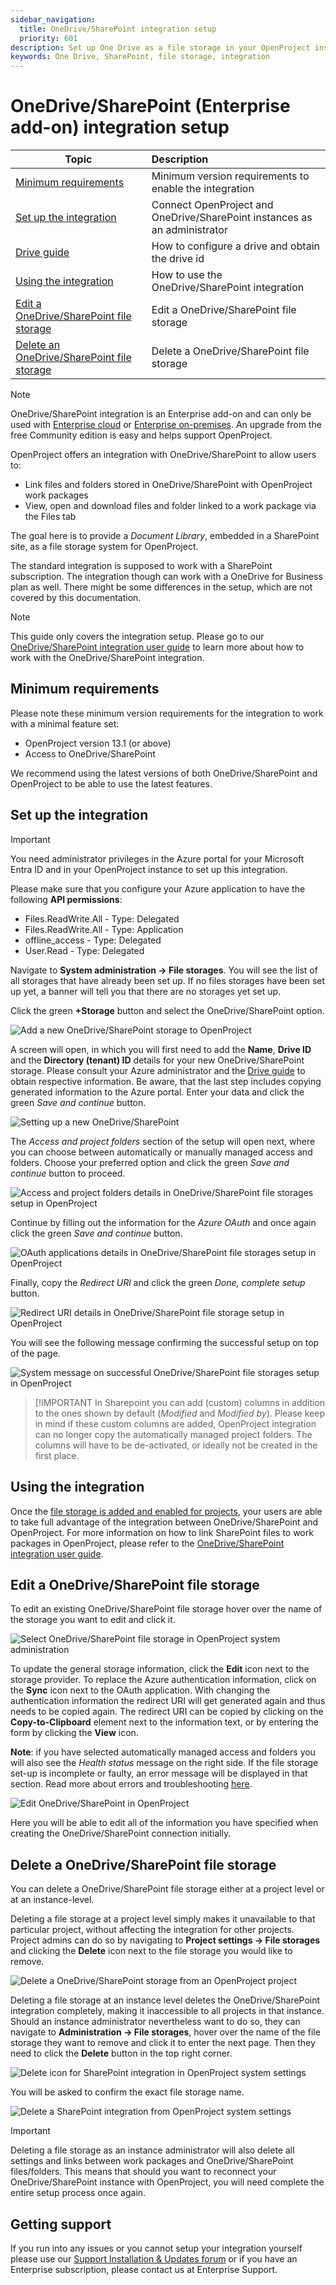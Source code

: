 ```yaml
---
sidebar_navigation:
  title: OneDrive/SharePoint integration setup
  priority: 601
description: Set up One Drive as a file storage in your OpenProject instance
keywords: One Drive, SharePoint, file storage, integration
---
```


# OneDrive/SharePoint (Enterprise add-on) integration setup

| Topic                                                                                   | Description                                                               |
|-----------------------------------------------------------------------------------------|:--------------------------------------------------------------------------|
| [Minimum requirements](#minimum-requirements)                                           | Minimum version requirements to enable the integration                    |
| [Set up the integration](#set-up-the-integration)                                       | Connect OpenProject and OneDrive/SharePoint instances as an administrator |
| [Drive guide](./drive-guide)                                                            | How to configure a drive and obtain the drive id                          |
| [Using the integration](#using-the-integration)                                         | How to use the OneDrive/SharePoint integration                            |
| [Edit a OneDrive/SharePoint file storage](#edit-a-onedrivesharepoint-file-storage)      | Edit a OneDrive/SharePoint file storage                                   |
| [Delete an OneDrive/SharePoint file storage](#delete-a-onedrivesharepoint-file-storage) | Delete a OneDrive/SharePoint file storage                                 |

> [!NOTE]
> OneDrive/SharePoint integration is an Enterprise add-on and can only be used
> with [Enterprise cloud](../../../enterprise-guide/enterprise-cloud-guide/)
> or [Enterprise on-premises](../../../enterprise-guide/enterprise-on-premises-guide/). An upgrade from the free
> Community edition is easy and helps support OpenProject.

OpenProject offers an integration with OneDrive/SharePoint to allow users to:

- Link files and folders stored in OneDrive/SharePoint with OpenProject work packages
- View, open and download files and folder linked to a work package via the Files tab

The goal here is to provide a *Document Library*, embedded in a SharePoint site, as a file storage system for
OpenProject.

The standard integration is supposed to work with a SharePoint subscription. The integration though can work with a
OneDrive for Business plan as well. There might be some differences in the setup, which are not covered by this
documentation.

> [!NOTE]
> This guide only covers the integration setup. Please go to
> our [OneDrive/SharePoint integration user guide](../../../user-guide/file-management/nextcloud-integration/) to learn
> more about how to work with the OneDrive/SharePoint integration.

## Minimum requirements

Please note these minimum version requirements for the integration to work with a minimal feature set:

- OpenProject version 13.1 (or above)
- Access to OneDrive/SharePoint

We recommend using the latest versions of both OneDrive/SharePoint and OpenProject to be able to use the latest
features.

## Set up the integration

> [!IMPORTANT]
> You need administrator privileges in the Azure portal for your Microsoft Entra ID and in your
> OpenProject instance to set up this integration.
>
> Please make sure that you configure your Azure application to have the following **API permissions**:
>
> - Files.ReadWrite.All - Type: Delegated
> - Files.ReadWrite.All - Type: Application
> - offline_access - Type: Delegated
> - User.Read - Type: Delegated

Navigate to **System administration -> File storages**. You will see the list of all storages that have already been set
up. If no files storages have been set up yet, a banner will tell you that there are no storages yet set up.

Click the green **+Storage** button and select the OneDrive/SharePoint option.

![Add a new OneDrive/SharePoint storage to OpenProject](openproject_system_guide_new_onedrive_storage.png)

A screen will open, in which you will first need to add the **Name**, **Drive ID** and the **Directory (tenant) ID** details for your new OneDrive/SharePoint storage. Please consult your Azure administrator and the [Drive guide](./drive-guide) to obtain respective information. Be aware, that the last step includes copying generated information to the Azure portal. Enter your data and click the green *Save and continue* button.

![Setting up a new OneDrive/SharePoint](openproject_system_guide_new_onedrive_storage_details_new.png)

The *Access and project folders* section of the setup will open next, where you can choose between automatically or manually managed access and folders. Choose your preferred option and click the green *Save and continue* button to proceed.

![Access and project folders details in OneDrive/SharePoint file storages setup in OpenProject](openproject_system_guide_new_onedrive_storage_access_and_project_folders.png)

Continue by filling out the information for the *Azure OAuth* and once again click the green *Save and continue* button.

![OAuth applications details in OneDrive/SharePoint file storages setup in OpenProject](openproject_system_guide_new_onedrive_storage_OAuth.png)

Finally, copy the *Redirect URl* and click the green *Done, complete setup* button.

![Redirect URI details in OneDrive/SharePoint file storage setup in OpenProject](openproject_system_guide_new_onedrive_storage_redirect_URL.png)

You will see the following message confirming the successful setup on top of the page.

![System message on successful OneDrive/SharePoint file storages setup in OpenProject](openproject_system_guide_new_onedrive_message_successful_setup.png)

> [!IMPORTANT
> In Sharepoint you can add (custom) columns in addition to the ones shown by default (*Modified* and *Modified by*). Please keep in mind if these custom columns are added, OpenProject integration can no longer copy the automatically managed project folders. The columns will have to be de-activated, or ideally not be created in the first place.

## Using the integration

Once the [file storage is added and enabled for projects](../../../user-guide/projects/project-settings/files/),
your users are able to take full advantage of the integration between OneDrive/SharePoint and OpenProject. For more
information on how to link SharePoint files to work packages in OpenProject, please refer to
the [OneDrive/SharePoint integration user guide](../../../user-guide/file-management/one-drive-integration).

## Edit a OneDrive/SharePoint file storage

To edit an existing OneDrive/SharePoint file storage hover over the name of the storage you want to edit and click it.

![Select OneDrive/SharePoint file storage in OpenProject system administration](openproject_system_guide_select_onedrive_storage.png)

To update the general storage information, click the **Edit** icon next to the storage provider. To replace the Azure
authentication information, click on the **Sync** icon next to the OAuth application. With changing the authentication
information the redirect URI will get generated again and thus needs to be copied again. The redirect URI can be copied
by clicking on the **Copy-to-Clipboard** element next to the information text, or by entering the form by clicking the
**View** icon.

**Note**: if you have selected automatically managed access and folders you will also see the *Health status*
message on the right side. If the file storage set-up is incomplete or faulty, an error message will be displayed in
that section. Read more about errors and
troubleshooting [here](../../files/external-file-storages/health-status/).

![Edit OneDrive/SharePoint in OpenProject](openproject_system_guide_edit_icon_onedrive_storage.png)

Here you will be able to edit all of the information you have specified when creating the OneDrive/SharePoint connection
initially.

## Delete a OneDrive/SharePoint file storage

You can delete a OneDrive/SharePoint file storage either at a project level or at an instance-level.

Deleting a file storage at a project level simply makes it unavailable to that particular project, without affecting the
integration for other projects. Project admins can do so by navigating to **Project settings -> File storages** and
clicking the **Delete** icon next to the file storage you would like to remove.

![Delete a OneDrive/SharePoint storage from an OpenProject project](openproject_system_guide_delete_onedrive_storage_in_a_project.png)

Deleting a file storage at an instance level deletes the OneDrive/SharePoint integration completely, making it
inaccessible to all projects in that instance. Should an instance administrator nevertheless want to do so, they can
navigate to **Administration -> File storages**, hover over the name of the file storage they want to remove and click
it to enter the next page. Then they need to click the **Delete** button in the top right corner.

![Delete icon for SharePoint integration in OpenProject system settings](openproject_system_guide_delete_icon_onedrive_storage.png)

You will be asked to confirm the exact file storage name.

![Delete a SharePoint integration from OpenProject system settings](openproject_system_guide_delete_onedrive_storage.png)

> [!IMPORTANT]
> Deleting a file storage as an instance administrator will also delete all settings and links between
> work packages and OneDrive/SharePoint files/folders. This means that should you want to reconnect your
> OneDrive/SharePoint instance with OpenProject, you will need complete the entire setup process once again.

## Getting support

If you run into any issues or you cannot setup your integration yourself please use
our [Support Installation & Updates forum](https://community.openproject.org/projects/openproject/forums/9) or if you
have an Enterprise subscription, please contact us at Enterprise Support.
